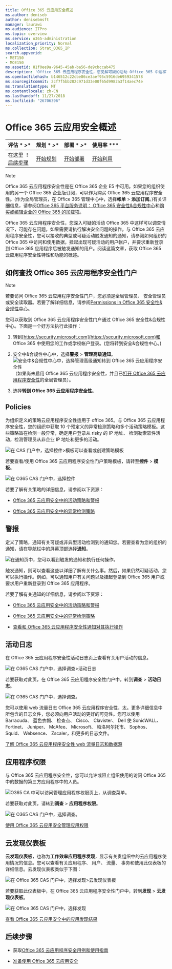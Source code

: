 ```yaml
---
title: Office 365 云应用安全概述
ms.author: deniseb
author: denisebmsft
manager: laurawi
ms.audience: ITPro
ms.topic: overview
ms.service: o365-administration
localization_priority: Normal
ms.collection: Strat_O365_IP
search.appverid:
- MET150
- MOE150
ms.assetid: 81f0ee9a-9645-45ab-ba56-de9cbccab475
description: 'Office 365 云应用程序安全性，您见解可疑的活动 Office 365 中这样可以调查情况下，可能存在问题，如果需要请执行解决安全问题的操作。 '
ms.openlocfilehash: b146512c22cbe86ce3aef95c5916de6959341578
ms.sourcegitcommit: 2cf7f5bb282c971d33e00f65d9982a3f14aec74e
ms.translationtype: MT
ms.contentlocale: zh-CN
ms.lasthandoff: 11/27/2018
ms.locfileid: "26706396"
---
```

# <a name="overview-of-office-365-cloud-app-security"></a>Office 365 云应用安全概述
  
|评估 * *\>**|规划 * *\>**|部署 * *\>**|使用率 ***|
|:-----|:-----|:-----|:-----|
|在这里 ！  <br/> [后续步骤](get-ready-for-office-365-cas.md) <br/> |[开始规划](get-ready-for-office-365-cas.md) <br/> |[开始部署](turn-on-office-365-cas.md) <br/> |[开始利用](utilization-activities-for-ocas.md) <br/> |
   
> [!NOTE]
> Office 365 云应用程序安全性是在 Office 365 企业 E5 中可用。如果您的组织使用的另一个 Office 365 企业版订阅，可以作为购买 Office 365 云应用程序安全性。(作为全局管理员，在 Office 365 管理中心中，选择**帐单** \> **添加订阅**。)有关详细信息，请参阅[Office 365 平台服务说明： Office 365 安全性&amp;合规性中心](https://technet.microsoft.com/en-us/library/dn933793.aspx)和[购买或编辑企业的 Office 365 的加载项](https://support.office.com/article/4e7b57d6-b93b-457d-aecd-0ea58bff07a6)。 
  
Office 365 云应用程序安全性，您深入可疑的活动 Office 365 中这样可以调查情况下，可能存在问题，如果需要请执行解决安全问题的操作。与 Office 365 云应用程序安全性，您可以接收的典型或可疑活动触发通知的通知，请参阅如何组织的 Office 365 中访问和使用数据，挂起出现可疑活动的用户帐户，并要求重新登录到 Office 365 应用程序后被触发通知的用户。阅读这篇文章，获取 Office 365 云应用程序安全性特性和功能的概述。
  
    
## <a name="how-to-find-the-office-365-cloud-app-security-portal"></a>如何查找 Office 365 云应用程序安全性门户

> [!NOTE]
> 若要访问 Office 365 云应用程序安全性门户，您必须是全局管理员、 安全管理员或安全读取器。若要了解详细信息，请参阅[Permissions in Office 365 安全性&amp;合规性中心](permissions-in-the-security-and-compliance-center.md)。 
  
您可以获取到 Office 365 云应用程序安全性门户通过 Office 365 安全性&amp;合规性中心。下面是一个好方法执行此操作：
  
1. 转到[https://security.microsoft.com](https://security.microsoft.com)和 Office 365 中使用您的工作或学校帐户登录。(您将转到安全&amp;合规性中心。) 
    
2. 安全中&amp;合规性中心中，选择**警报** \> **管理高级通知**。 <br/>![安全中&amp;合规性中心中，选择管理高级通知转到 Office 365 云应用程序安全性](media/958632d4-03e3-4ade-8e22-d5509db6fca7.png)<br/>（如果尚未启用 Office 365 云应用程序安全性，并且已[打开 Office 365 云应用程序安全性](turn-on-office-365-cas.md)的全局管理员）。
    
3. 选择**转到 Office 365 云应用程序安全性**。 
    
## <a name="policies"></a>Policies

为组织定义的策略云应用程序安全性适用于 office 365。与 Office 365 云应用程序安全性，您的组织中获取 10 个预定义的异常检测策略和多个活动策略模板。这些策略旨在检测一般异常，确定用户登录从 risky 的 IP 地址、 检测勒索软件活动，检测管理员从非企业 IP 地址和更多的活动。
  
![在 CAS 门户中，选择控件\>模板可以查看或创建策略模板](media/88f615b4-aa8a-480c-b239-323dfcd628e1.png)
  
若要查看/使用 Office 365 云应用程序安全性门户策略模板，请转至**控件** \> **模板**。 
  
![在 O365 CAS 门户中，选择控件](media/287c2ea9-5172-4697-8e0e-b9ab654105bc.png)
  
若要了解有关策略的详细信息，请参阅以下资源：
  
- [Office 365 云应用安全中的活动策略和警报](activity-policies-and-alerts.md)
    
- [Office 365 云应用安全中的异常检测策略](anomaly-detection-policies-in-ocas.md)
    
## <a name="alerts"></a>警报

定义了策略，通知有关可疑或非典型活动检测到的通知您。若要查看为您的组织的通知，请在导航栏中的屏幕顶部选择**通知**。 
  
![在通知页中，您可以看到触发的通知和执行任何操作。](media/3b53d4c9-4b13-435d-8547-8c0f9ae6b914.png)
  
触发通知，则可以查看这些以详细了解有关什么事。然后，如果仍然可疑活动，您可以执行操作。例如，可以通知用户有关问题以及挂起登录到 Office 365 用户或要求用户重新登录到 Office 365 应用程序。
  
若要了解有关通知的详细信息，请参阅以下资源：
  
- [Office 365 云应用安全中的活动策略和警报](activity-policies-and-alerts.md)
    
- [Office 365 云应用安全中的异常检测策略](anomaly-detection-policies-in-ocas.md)
    
- [查看和 Office 365 云应用程序安全性通知对其执行操作](review-office-365-cas-alerts.md)
    
## <a name="activity-logs"></a>活动日志

在 Office 365 云应用程序安全性活动日志页上查看有关用户活动的信息。
  
![在 O365 CAS 门户中，选择调查\>活动日志](media/ec19e77d-4e11-49fc-ab7c-0e8b0c29c93c.png)
  
若要获取对此页，在 Office 365 云应用程序安全性门户中，转到**调查** \> **活动日志**。 
  
![在 O365 CAS 门户中，选择调查。](media/8c7b87c9-71a6-4952-adb2-185e941ffe9a.png)
  
您可以使用 web 流量日志 Office 365 云应用程序安全性，太。更多详细信息中所包含的日志文件，您必须向用户活动的更好的可见性。您可以使用 Barracuda、 蓝色衣帽、 检查点、 Cisco、 Clavister、 Dell 使 SonicWALL、 Fortinet、 Juniper、 McAfee、 Microsoft、 帕洛阿尔托市、 Sophos、 Squid、 Websence、 Zscaler，和更多的日志文件。
  
[了解 Office 365 云应用程序安全性 web 流量日志和数据源](web-traffic-logs-and-data-sources-for-ocas.md)
  
## <a name="app-permissions"></a>应用程序权限

与 Office 365 云应用程序安全性，您可以允许或阻止组织使用的访问 Office 365 中的数据的第三方应用程序中的人员。
  
![O365 CA 中可以访问管理应用程序权限页上，从调查菜单。](media/78272cda-986f-4b3b-bbbe-8c236c74f5d3.png)
  
若要获取对此页，请转到**调查** \> **应用程序权限**。 
  
![在 O365 CAS 门户中，选择调查。](media/8c7b87c9-71a6-4952-adb2-185e941ffe9a.png)
  
[使用 Office 365 云应用安全管理应用权限](manage-app-permissions-in-ocas.md)
  
## <a name="cloud-discovery-dashboard"></a>云发现仪表板

**云发现仪表板**，也称为**工作效率应用程序发现**，显示有关贵组织中的云应用程序使用情况的信息。您可以查看有关应用程序、 用户、 流量、 事务和使用此仪表板的详细信息。云发现仪表板类似于下图： 
  
![在 Office 365 CAS 门户中，选择发现\>云发现仪表板](media/61269290-fd82-4d4b-8045-aea1ebc82287.png)
  
若要获取此仪表板中，在 Office 365 云应用程序安全性门户中，转到**发现** \> **云发现仪表板**。 
  
![在 Office 365 CAS 门户中，选择发现](media/73b5299f-94b5-49dd-a00f-154d188eb2c5.png)
  
[查看 Office 365 云应用安全中的应用发现结果](review-app-discovery-findings-in-ocas.md)
  
## <a name="next-steps"></a>后续步骤

- 获取[Office 365 云应用程序安全用例和使用指南](https://aka.ms/O365CASGuide)
    
- [准备使用 Office 365 云应用安全](get-ready-for-office-365-cas.md)
    

